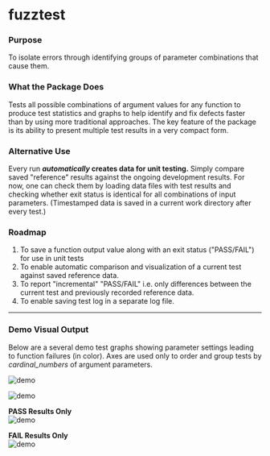 # fuzztest

### Purpose 
To isolate errors through identifying groups of parameter combinations 
that cause them.  

### What the Package Does
Tests all possible combinations of argument values for any function 
to produce test statistics and graphs to help identify and fix defects 
faster than by using more traditional approaches. The key feature of 
the package is its ability to present multiple test results 
in a very compact form. 
    
### Alternative Use 
Every run **_automatically_ creates data for unit testing.** Simply compare 
saved "reference" results against the ongoing development results. For now, 
one can check them by loading data files with test results and checking 
whether exit status is identical for all combinations of input parameters. 
(Timestamped data is saved in a current work directory after every test.)                            

### Roadmap
1. To save a function output value along with an exit status ("PASS/FAIL")
for use in unit tests 
2. To enable automatic comparison and visualization of a current test against
saved reference data. 
2. To report "incremental" "PASS/FAIL" i.e. only differences between the 
current test and previously recorded reference data.
3. To enable saving test log in a separate log file. 
           
***

### Demo Visual Output  
Below are a several demo test graphs showing parameter settings leading to
function failures (in color). Axes are used only to order and group tests by
_cardinal_numbers_ of argument parameters.
  

![demo](http://i.imgur.com/z5Ivxw0.png)

![demo](http://i.imgur.com/P9vt78Y.png)
  
**PASS Results Only**  
![demo](http://i.imgur.com/vUrh2y0.png)
  
**FAIL Results Only**  
![demo](http://i.imgur.com/Cr73DJL.png)

